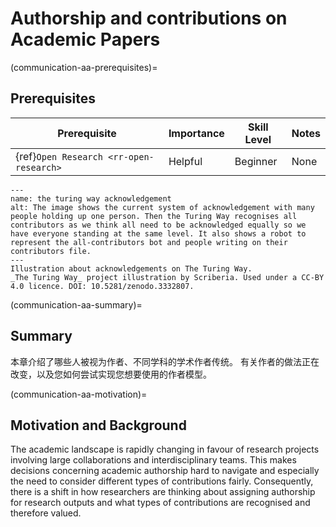 # Authorship and contributions on Academic Papers

(communication-aa-prerequisites)=
## Prerequisites

| Prerequisite                                  | Importance | Skill Level | Notes |
| --------------------------------------------- | ---------- | ----------- | ----- |
| {ref}`Open Research <rr-open-research>` | Helpful    | Beginner    | None  |

```{figure} ../figures/theturingway-acknowledgement.jpg
---
name: the turing way acknowledgement
alt: The image shows the current system of acknowledgement with many people holding up one person. Then the Turing Way recognises all contributors as we think all need to be acknowledged equally so we have everyone standing at the same level. It also shows a robot to represent the all-contributors bot and people writing on their contributors file.
---
Illustration about acknowledgements on The Turing Way.
_The Turing Way_ project illustration by Scriberia. Used under a CC-BY 4.0 licence. DOI: 10.5281/zenodo.3332807.
```

(communication-aa-summary)=
## Summary
本章介绍了哪些人被视为作者、不同学科的学术作者传统。 有关作者的做法正在改变，以及您如何尝试实现您想要使用的作者模型。

(communication-aa-motivation)=
## Motivation and Background
The academic landscape is rapidly changing in favour of research projects involving large collaborations and interdisciplinary teams. This makes decisions concerning academic authorship hard to navigate and especially the need to consider different types of contributions fairly. Consequently, there is a shift in how researchers are thinking about assigning authorship for research outputs and what types of contributions are recognised and therefore valued.
